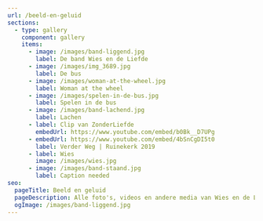 ```yaml
---
url: /beeld-en-geluid
sections:
  - type: gallery
    component: gallery
    items:
      - image: /images/band-liggend.jpg
        label: De band Wies en de Liefde
      - image: /images/img_3689.jpg
        label: De bus
      - image: /images/woman-at-the-wheel.jpg
        label: Woman at the wheel
      - image: /images/spelen-in-de-bus.jpg
        label: Spelen in de bus
      - image: /images/band-lachend.jpg
        label: Lachen
      - label: Clip van ZonderLiefde
        embedUrl: https://www.youtube.com/embed/b0Bk__D7UPg
      - embedUrl: https://www.youtube.com/embed/4bSnCgDI5t0
        label: Verder Weg | Ruinekerk 2019
      - label: Wies
        image: /images/wies.jpg
      - image: /images/band-staand.jpg
        label: Caption needed
seo:
  pageTitle: Beeld en geluid
  pageDescription: Alle foto's, videos en andere media van Wies en de Liefde
  ogImage: /images/band-liggend.jpg
---
```

